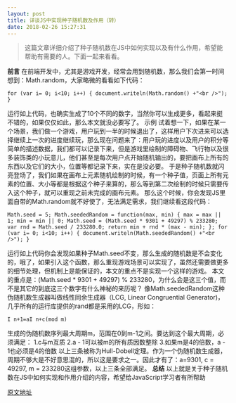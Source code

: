 ```yaml
---
layout: post
title: 详谈JS中实现种子随机数及作用（转）
date: 2018-02-26 15:27:31
---
```


>这篇文章详细介绍了种子随机数在JS中如何实现以及有什么作用，希望能帮助有需要的人。下面一起来看看。

**前言**
在前端开发中，尤其是游戏开发，经常会用到随机数，那么我们会第一时间想到：Math.random，大家略微的看看如下代码：

    for (var i= 0; i<10; i++) { document.writeln(Math.random() +"<br />"); }

运行如上代码，也确实生成了10个不同的数字，当然你可以生成更多，看起来挺不错的，如果仅仅如此，那么本文就没必要写了。
示例
试着想一下，如果在某一个场景，我们做一个游戏，用户玩到一半的时候退出了，这样用户下次进来可以选择继续上一次的进度继续玩，那么现在问题来了：用户玩的进度以及用户的积分等简单的描述数据，我们都可以记录下来，但是游戏里绘制的障碍物、飞行物以及很多装饰类的小玩意儿，他们甚至是每次用户点开始随机输出的，要把画布上所有的东西以及它们的大小，位置等都记录下来，实在是没必要。
于是种子随机数就闪亮登场了，我们如果在画布上元素随机绘制的时候，有一个种子值，页面上所有元素的位置、大小等都是根据这个种子来算的，那么等到第二次绘制的时候只需要传入这个种子，就可以重现之前未完成的画布元素。
那么这个时候，你会发现JS里面自带的Math.random就不好使了，无法满足需求，我们继续看这段代码：

    Math.seed = 5; Math.seededRandom = function(max, min) { max = max || 1; min = min || 0; Math.seed = (Math.seed * 9301 + 49297) % 233280; var rnd = Math.seed / 233280.0; return min + rnd * (max - min); }; for (var i= 0; i<10; i++) { document.writeln(Math.seededRandom() +"<br />"); }

运行如上代码你会发现如果种子Math.seed不变，那么生成的随机数是不会变化的，哦了，如果引入这个函数，那么重现游戏场景可以实现了，虽然还需要做更多的细节处理，但机制上是能保证的，本文的重点不是实现一个这样的游戏。
本文的重点是：(Math.seed * 9301 + 49297) % 233280，为什么会是这三个值，而不是其它的到底这三个数字有什么神秘的来历呢？
像Math.seededRandom这种伪随机数生成器叫做线性同余生成器（LCG, Linear Congruential Generator)，几乎所有的运行库提供的rand都是采用的LCG，形如：

    I n+1=aI n+c(mod m)
    
生成的伪随机数序列最大周期m，范围在0到m-1之间。要达到这个最大周期，必须满足：
1.c与m互质
2.a - 1可以被m的所有质因数整除
3.如果m是4的倍数，a - 1也必须是4的倍数
以上三条被称为Hull-Dobell定理。作为一个伪随机数生成器，周期不够大是不好意思混的，所以这是要求之一。因此才有了：a=9301, c = 49297, m = 233280这组参数，以上三条全部满足。
**总结**
以上就是关于种子随机数在JS中如何实现和作用介绍的内容，希望给JavaScript学习者有所帮助

[原文地址](http://www.jb51.net/article/88848.htm)